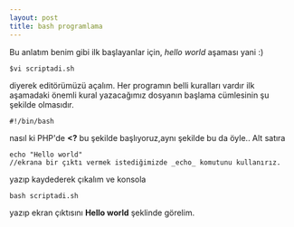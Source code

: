 ```yaml
---
layout: post
title: bash programlama
---
```

Bu anlatım benim gibi ilk başlayanlar için, _hello world_ aşaması yani :)  

	$vi scriptadi.sh
diyerek editörümüzü açalım. Her programın belli kuralları vardır ilk aşamadaki
önemli kural yazacağımız dosyanın başlama cümlesinin şu şekilde olmasıdır.  

	#!/bin/bash
nasıl ki PHP'de **<?** bu şekilde başlıyoruz,aynı şekilde bu da öyle..  Alt
satıra  

	echo "Hello world"   
	//ekrana bir çıktı vermek istediğimizde _echo_ komutunu kullanırız.
yazıp kaydederek çıkalım ve konsola

	bash scriptadi.sh
yazıp ekran çıktısını **Hello world** şeklinde görelim.


